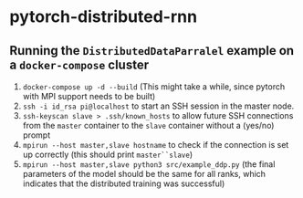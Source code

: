 # pytorch-distributed-rnn

## Running the `DistributedDataParralel` example on a `docker-compose` cluster

1. `docker-compose up -d --build` (This might take a while, since pytorch with MPI support needs to be built)
2. `ssh -i id_rsa pi@localhost` to start an SSH session in the master node.
3. `ssh-keyscan slave > .ssh/known_hosts` to allow future SSH connections from the `master` container to the `slave` container without a (yes/no) prompt
4. `mpirun --host master,slave hostname` to check if the connection is set up correctly (this should print `master``slave`)
5. `mpirun --host master,slave python3 src/example_ddp.py` (the final parameters of the model should be the same for all ranks, which indicates that the distributed training was successful)